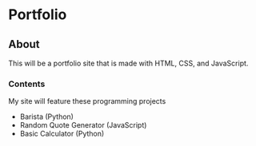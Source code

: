 # Portfolio #

## About ##
This will be a portfolio site that is made with HTML, CSS, and JavaScript.

### Contents ##

My site will feature these programming projects

- Barista (Python)
- Random Quote Generator (JavaScript)
- Basic Calculator (Python)

